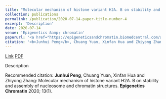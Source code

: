 ```yaml
---
title: "Molecular mechanism of histone variant H2A. B on stability and assembly of nucleosome and chromatin structures"
collection: publications
permalink: /publication/2020-07-14-paper-title-number-4
excerpt: 'Description'
date: 2020-07-14
venue: 'Epigenetics &amp; chromatin'
paperurl: '<a href="https://epigeneticsandchromatin.biomedcentral.com/articles/10.1186/s13072-020-00351-x">Link</a> <a href="http://academicpages.github.io/files/paper3.pdf">PDF</a>'
citation: '<b>Junhui Peng</b>, Chuang Yuan, Xinfan Hua and Zhiyong Zhang: Molecular mechanism of histone variant H2A. B on stability and assembly of nucleosome and chromatin structures. <b>Epigenetics Chromatin</b> 2020; 13(1).'
---
```


<a href="https://epigeneticsandchromatin.biomedcentral.com/articles/10.1186/s13072-020-00351-x">Link</a> <a href="http://academicpages.github.io/files/paper3.pdf">PDF</a>

Description

Recommended citation: <b>Junhui Peng</b>, Chuang Yuan, Xinfan Hua and Zhiyong Zhang: Molecular mechanism of histone variant H2A. B on stability and assembly of nucleosome and chromatin structures. <b>Epigenetics Chromatin</b> 2020; 13(1).